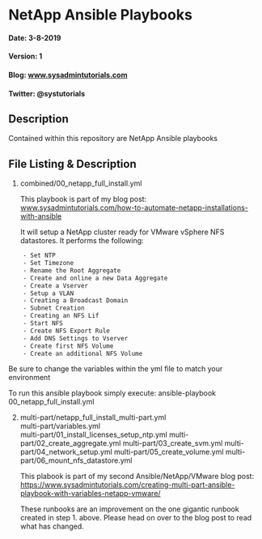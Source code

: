 # NetApp Ansible Playbooks

#### Date: 3-8-2019
#### Version: 1
#### Blog: www.sysadmintutorials.com
#### Twitter: @systutorials

## Description

Contained within this repository are NetApp Ansible playbooks

## File Listing & Description
1. combined/00_netapp_full_install.yml<br>
   
   This playbook is part of my blog post:<br>
   www.sysadmintutorials.com/how-to-automate-netapp-installations-with-ansible<br>
   
   It will setup a NetApp cluster ready for VMware vSphere NFS datastores. It performs the following:
```sh
    - Set NTP
    - Set Timezone
    - Rename the Root Aggregate
    - Create and online a new Data Aggregate
    - Create a Vserver
    - Setup a VLAN
    - Creating a Broadcast Domain
    - Subnet Creation
    - Creating an NFS Lif
    - Start NFS
    - Create NFS Export Rule
    - Add DNS Settings to Vserver
    - Create first NFS Volume
    - Create an additional NFS Volume
 ```
 
 Be sure to change the variables within the yml file to match your environment
 
 To run this ansible playbook simply execute: ansible-playbook 00_netapp_full_install.yml
 
 2. multi-part/netapp_full_install_multi-part.yml<br>
    multi-part/variables.yml<br>
    multi-part/01_install_licenses_setup_ntp.yml
    multi-part/02_create_aggregate.yml
    multi-part/03_create_svm.yml
    multi-part/04_network_setup.yml
    multi-part/05_create_volume.yml
    multi-part/06_mount_nfs_datastore.yml

    This plabook is part of my second Ansible/NetApp/VMware blog post:<br>
    https://www.sysadmintutorials.com/creating-multi-part-ansible-playbook-with-variables-netapp-vmware/<br>
    
    These runbooks are an improvement on the one gigantic runbook created in step 1. above.
    Please head on over to the blog post to read what has changed.
